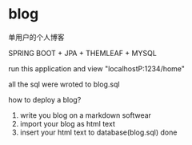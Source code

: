 # blog
单用户的个人博客

SPRING BOOT + JPA + THEMLEAF + MYSQL

run this application and view "localhostP:1234/home"

all the sql were wroted to blog.sql

how to deploy a blog?
1. write you blog on a markdown softwear
2. import your blog as html text
3. insert your html text to database(blog.sql)
done
